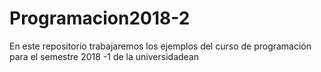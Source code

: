 # Programacion2018-2
En este repositorio trabajaremos los ejemplos del curso de programación para el semestre 2018 -1 de la universidadean
